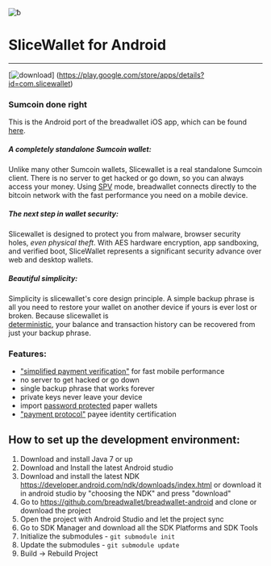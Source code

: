 ![ƀ](/images/sum_icon.png) 
# SliceWallet for Android
----------------------------------

[![download](/images/icon-google-play.png)]
(https://play.google.com/store/apps/details?id=com.slicewallet)

### Sumcoin done right

This is the Android port of the breadwallet iOS app, which can be found [here](https://github.com/breadwallet/breadwallet/).

##### A completely standalone Sumcoin wallet:

Unlike many other Sumcoin wallets, Slicewallet is a real standalone Sumcoin
client. There is no server to get hacked or go down, so you can always access
your money. Using
[SPV](https://en.bitcoin.it/wiki/Thin_Client_Security#Header-Only_Clients)
mode, breadwallet connects directly to the bitcoin network with the fast
performance you need on a mobile device.

##### The next step in wallet security:

Slicewallet is designed to protect you from malware, browser security holes,
*even physical theft*. With AES hardware encryption, app sandboxing, and verified boot, SliceWallet represents a significant security advance over
web and desktop wallets.

##### Beautiful simplicity:

Simplicity is slicewallet's core design principle. A simple backup phrase is
all you need to restore your wallet on another device if yours is ever lost or
broken.  Because slicewallet is  
[deterministic](https://github.com/bitcoin/bips/blob/master/bip-0032.mediawiki),
your balance and transaction history can be recovered from just your backup
phrase.

### Features:

- ["simplified payment verification"](https://github.com/bitcoin/bips/blob/master/bip-0037.mediawiki) for fast mobile performance
- no server to get hacked or go down
- single backup phrase that works forever
- private keys never leave your device
- import [password protected](https://github.com/bitcoin/bips/blob/master/bip-0038.mediawiki) paper wallets
- ["payment protocol"](https://github.com/bitcoin/bips/blob/master/bip-0070.mediawiki) payee identity certification

## How to set up the development environment:
1. Download and install Java 7 or up
2. Download and Install the latest Android studio
3. Download and install the latest NDK https://developer.android.com/ndk/downloads/index.html or download it in android studio by "choosing the NDK" and press "download"
4. Go to https://github.com/breadwallet/breadwallet-android and clone or download the project
5. Open the project with Android Studio and let the project sync
6. Go to SDK Manager and download all the SDK Platforms and SDK Tools
7. Initialize the submodules - <code>git submodule init</code>
8. Update the submodules - <code>git submodule update</code>
9. Build -> Rebuild Project
